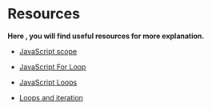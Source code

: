 # Resources

**Here , you will find useful resources for more explanation.**

- [JavaScript scope](https://dev.to/sarah_chima/var-let-and-const--whats-the-difference-69e)

- [JavaScript For Loop](https://www.w3schools.com/js/js_loop_for.asp)

- [JavaScript Loops](https://www.tutorialrepublic.com/javascript-tutorial/javascript-loops.php)

- [Loops and iteration](https://developer.mozilla.org/en-US/docs/Web/JavaScript/Guide/Loops_and_iteration)
